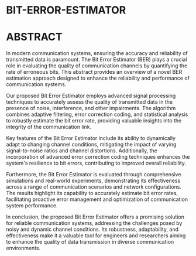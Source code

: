 # BIT-ERROR-ESTIMATOR
# ABSTRACT

In modern communication systems, ensuring the accuracy and reliability of transmitted data is paramount. The Bit Error Estimator (BER) plays a crucial role in evaluating the quality of communication channels by quantifying the rate of erroneous bits. This abstract provides an overview of a novel BER estimation approach designed to enhance the reliability and performance of communication systems.

Our proposed Bit Error Estimator employs advanced signal processing techniques to accurately assess the quality of transmitted data in the presence of noise, interference, and other impairments. The algorithm combines adaptive filtering, error correction coding, and statistical analysis to robustly estimate the bit error rate, providing valuable insights into the integrity of the communication link.

Key features of the Bit Error Estimator include its ability to dynamically adapt to changing channel conditions, mitigating the impact of varying signal-to-noise ratios and channel distortions. Additionally, the incorporation of advanced error correction coding techniques enhances the system's resilience to bit errors, contributing to improved overall reliability.

Furthermore, the Bit Error Estimator is evaluated through comprehensive simulations and real-world experiments, demonstrating its effectiveness across a range of communication scenarios and network configurations. The results highlight its capability to accurately estimate bit error rates, facilitating proactive error management and optimization of communication system performance.

In conclusion, the proposed Bit Error Estimator offers a promising solution for reliable communication systems, addressing the challenges posed by noisy and dynamic channel conditions. Its robustness, adaptability, and effectiveness make it a valuable tool for engineers and researchers aiming to enhance the quality of data transmission in diverse communication environments.
